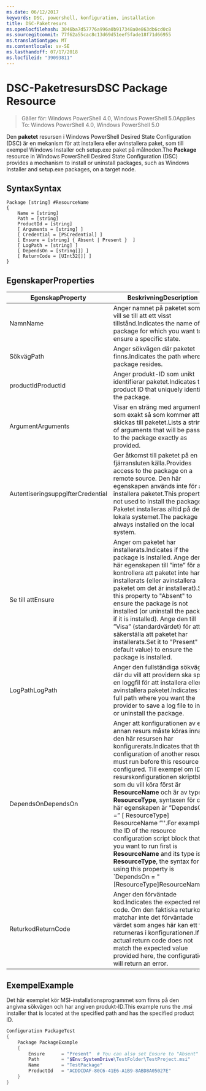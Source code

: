 ```yaml
---
ms.date: 06/12/2017
keywords: DSC, powershell, konfiguration, installation
title: DSC-Paketresurs
ms.openlocfilehash: 3046ba7d57776a996a0b917348a0e863db6cd0c8
ms.sourcegitcommit: 77f62a55cac8c13d69d51eef5fade18f71d66955
ms.translationtype: MT
ms.contentlocale: sv-SE
ms.lasthandoff: 07/17/2018
ms.locfileid: "39093811"
---
```

# <a name="dsc-package-resource"></a><span data-ttu-id="e3523-103">DSC-Paketresurs</span><span class="sxs-lookup"><span data-stu-id="e3523-103">DSC Package Resource</span></span>

> <span data-ttu-id="e3523-104">Gäller för: Windows PowerShell 4.0, Windows PowerShell 5.0</span><span class="sxs-lookup"><span data-stu-id="e3523-104">Applies To: Windows PowerShell 4.0, Windows PowerShell 5.0</span></span>

<span data-ttu-id="e3523-105">Den **paketet** resursen i Windows PowerShell Desired State Configuration (DSC) är en mekanism för att installera eller avinstallera paket, som till exempel Windows Installer och setup.exe paket på målnoden.</span><span class="sxs-lookup"><span data-stu-id="e3523-105">The **Package** resource in Windows PowerShell Desired State Configuration (DSC) provides a mechanism to install or uninstall packages, such as Windows Installer and setup.exe packages, on a target node.</span></span>

## <a name="syntax"></a><span data-ttu-id="e3523-106">Syntax</span><span class="sxs-lookup"><span data-stu-id="e3523-106">Syntax</span></span>

```
Package [string] #ResourceName
{
    Name = [string]
    Path = [string]
    ProductId = [string]
    [ Arguments = [string] ]
    [ Credential = [PSCredential] ]
    [ Ensure = [string] { Absent | Present }  ]
    [ LogPath = [string] ]
    [ DependsOn = [string[]] ]
    [ ReturnCode = [UInt32[]] ]
}
```

## <a name="properties"></a><span data-ttu-id="e3523-107">Egenskaper</span><span class="sxs-lookup"><span data-stu-id="e3523-107">Properties</span></span>

|  <span data-ttu-id="e3523-108">Egenskap</span><span class="sxs-lookup"><span data-stu-id="e3523-108">Property</span></span>  |  <span data-ttu-id="e3523-109">Beskrivning</span><span class="sxs-lookup"><span data-stu-id="e3523-109">Description</span></span>   |
|---|---|
| <span data-ttu-id="e3523-110">Namn</span><span class="sxs-lookup"><span data-stu-id="e3523-110">Name</span></span>| <span data-ttu-id="e3523-111">Anger namnet på paketet som du vill se till att ett visst tillstånd.</span><span class="sxs-lookup"><span data-stu-id="e3523-111">Indicates the name of the package for which you want to ensure a specific state.</span></span>|
| <span data-ttu-id="e3523-112">Sökväg</span><span class="sxs-lookup"><span data-stu-id="e3523-112">Path</span></span>| <span data-ttu-id="e3523-113">Anger sökvägen där paketet finns.</span><span class="sxs-lookup"><span data-stu-id="e3523-113">Indicates the path where the package resides.</span></span>|
| <span data-ttu-id="e3523-114">productId</span><span class="sxs-lookup"><span data-stu-id="e3523-114">ProductId</span></span>| <span data-ttu-id="e3523-115">Anger produkt-ID som unikt identifierar paketet.</span><span class="sxs-lookup"><span data-stu-id="e3523-115">Indicates the product ID that uniquely identifies the package.</span></span>|
| <span data-ttu-id="e3523-116">Argument</span><span class="sxs-lookup"><span data-stu-id="e3523-116">Arguments</span></span>| <span data-ttu-id="e3523-117">Visar en sträng med argument som exakt så som kommer att skickas till paketet.</span><span class="sxs-lookup"><span data-stu-id="e3523-117">Lists a string of arguments that will be passed to the package exactly as provided.</span></span>|
| <span data-ttu-id="e3523-118">Autentiseringsuppgifter</span><span class="sxs-lookup"><span data-stu-id="e3523-118">Credential</span></span>| <span data-ttu-id="e3523-119">Ger åtkomst till paketet på en fjärransluten källa.</span><span class="sxs-lookup"><span data-stu-id="e3523-119">Provides access to the package on a remote source.</span></span> <span data-ttu-id="e3523-120">Den här egenskapen används inte för att installera paketet.</span><span class="sxs-lookup"><span data-stu-id="e3523-120">This property is not used to install the package.</span></span> <span data-ttu-id="e3523-121">Paketet installeras alltid på det lokala systemet.</span><span class="sxs-lookup"><span data-stu-id="e3523-121">The package is always installed on the local system.</span></span>|
| <span data-ttu-id="e3523-122">Se till att</span><span class="sxs-lookup"><span data-stu-id="e3523-122">Ensure</span></span>| <span data-ttu-id="e3523-123">Anger om paketet har installerats.</span><span class="sxs-lookup"><span data-stu-id="e3523-123">Indicates if the package is installed.</span></span> <span data-ttu-id="e3523-124">Ange den här egenskapen till ”inte” för att kontrollera att paketet inte har installerats (eller avinstallera paketet om det är installerat).</span><span class="sxs-lookup"><span data-stu-id="e3523-124">Set this property to "Absent" to ensure the package is not installed (or uninstall the package if it is installed).</span></span> <span data-ttu-id="e3523-125">Ange den till ”Visa” (standardvärdet) för att säkerställa att paketet har installerats.</span><span class="sxs-lookup"><span data-stu-id="e3523-125">Set it to "Present" (the default value) to ensure the package is installed.</span></span>|
| <span data-ttu-id="e3523-126">LogPath</span><span class="sxs-lookup"><span data-stu-id="e3523-126">LogPath</span></span>| <span data-ttu-id="e3523-127">Anger den fullständiga sökvägen där du vill att providern ska spara en loggfil för att installera eller avinstallera paketet.</span><span class="sxs-lookup"><span data-stu-id="e3523-127">Indicates the full path where you want the provider to save a log file to install or uninstall the package.</span></span>|
| <span data-ttu-id="e3523-128">DependsOn</span><span class="sxs-lookup"><span data-stu-id="e3523-128">DependsOn</span></span> | <span data-ttu-id="e3523-129">Anger att konfigurationen av en annan resurs måste köras innan den här resursen har konfigurerats.</span><span class="sxs-lookup"><span data-stu-id="e3523-129">Indicates that the configuration of another resource must run before this resource is configured.</span></span> <span data-ttu-id="e3523-130">Till exempel om ID för resurskonfigurationen skriptblock som du vill köra först är **ResourceName** och är av typen **ResourceType**, syntaxen för den här egenskapen är ”DependsOn =” [ ResourceType] ResourceName ”''.</span><span class="sxs-lookup"><span data-stu-id="e3523-130">For example, if the ID of the resource configuration script block that you want to run first is **ResourceName** and its type is **ResourceType**, the syntax for using this property is \`DependsOn = "[ResourceType]ResourceName"\`\`.</span></span>|
| <span data-ttu-id="e3523-131">Returkod</span><span class="sxs-lookup"><span data-stu-id="e3523-131">ReturnCode</span></span>| <span data-ttu-id="e3523-132">Anger den förväntade kod.</span><span class="sxs-lookup"><span data-stu-id="e3523-132">Indicates the expected return code.</span></span> <span data-ttu-id="e3523-133">Om den faktiska returkod matchar inte det förväntade värdet som anges här kan ett fel returneras i konfigurationen.</span><span class="sxs-lookup"><span data-stu-id="e3523-133">If the actual return code does not match the expected value provided here, the configuration will return an error.</span></span>|

## <a name="example"></a><span data-ttu-id="e3523-134">Exempel</span><span class="sxs-lookup"><span data-stu-id="e3523-134">Example</span></span>

<span data-ttu-id="e3523-135">Det här exemplet kör MSI-installationsprogrammet som finns på den angivna sökvägen och har angiven produkt-ID.</span><span class="sxs-lookup"><span data-stu-id="e3523-135">This example runs the .msi installer that is located at the specified path and has the specified product ID.</span></span>

```powershell
Configuration PackageTest
{
    Package PackageExample
    {
        Ensure      = "Present"  # You can also set Ensure to "Absent"
        Path        = "$Env:SystemDrive\TestFolder\TestProject.msi"
        Name        = "TestPackage"
        ProductId   = "ACDDCDAF-80C6-41E6-A1B9-8ABD8A05027E"
    }
}
```